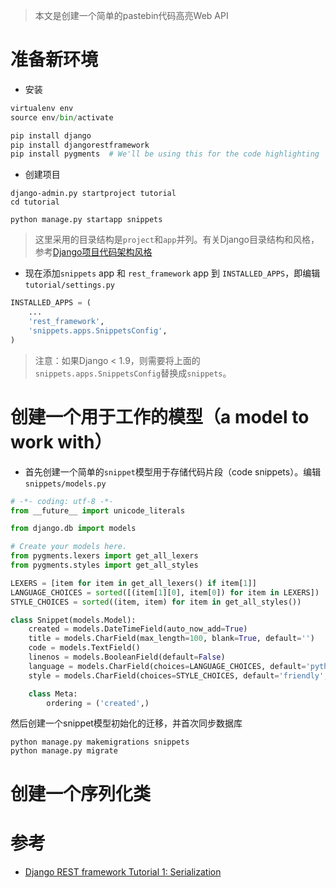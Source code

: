 > 本文是创建一个简单的pastebin代码高亮Web API

# 准备新环境

* 安装

```python
virtualenv env
source env/bin/activate

pip install django
pip install djangorestframework
pip install pygments  # We'll be using this for the code highlighting
```

* 创建项目

```
django-admin.py startproject tutorial
cd tutorial

python manage.py startapp snippets
```

> 这里采用的目录结构是`project`和`app`并列。有关Django目录结构和风格，参考[Django项目代码架构风格](../startup/structure_django_project)

* 现在添加`snippets` app 和 `rest_framework` app 到 `INSTALLED_APPS`，即编辑`tutorial/settings.py`

```python
INSTALLED_APPS = (
    ...
    'rest_framework',
    'snippets.apps.SnippetsConfig',
)
```

> 注意：如果Django < 1.9，则需要将上面的`snippets.apps.SnippetsConfig`替换成`snippets`。

# 创建一个用于工作的模型（a model to work with）

* 首先创建一个简单的`snippet`模型用于存储代码片段（code snippets）。编辑`snippets/models.py`

```python
# -*- coding: utf-8 -*-
from __future__ import unicode_literals

from django.db import models

# Create your models here.
from pygments.lexers import get_all_lexers
from pygments.styles import get_all_styles

LEXERS = [item for item in get_all_lexers() if item[1]]
LANGUAGE_CHOICES = sorted([(item[1][0], item[0]) for item in LEXERS])
STYLE_CHOICES = sorted((item, item) for item in get_all_styles())

class Snippet(models.Model):
    created = models.DateTimeField(auto_now_add=True)
    title = models.CharField(max_length=100, blank=True, default='')
    code = models.TextField()
    linenos = models.BooleanField(default=False)
    language = models.CharField(choices=LANGUAGE_CHOICES, default='python', max_length=100)
    style = models.CharField(choices=STYLE_CHOICES, default='friendly', max_length=100)

    class Meta:
        ordering = ('created',)
```

然后创建一个snippet模型初始化的迁移，并首次同步数据库

```
python manage.py makemigrations snippets
python manage.py migrate
```

# 创建一个序列化类



# 参考

* [Django REST framework Tutorial 1: Serialization](http://www.django-rest-framework.org/tutorial/1-serialization/)